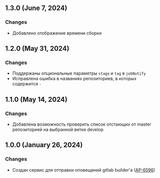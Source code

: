## 1.3.0 (June 7, 2024)

### Changes
- Добавлено отображение времени сборки

## 1.2.0 (May 31, 2024)

### Changes
- Поддержаны опциональные параметры `stage` и `tag` в `jobNotify`
- Исправлена ошибка в названиях репозиториев, в которых содержится `-`

## 1.1.0 (May 14, 2024)

### Changes
- Добавлена возможность проверить список отстающих от master репозиторией на выбранной ветке develop

## 1.0.0 (January 26, 2024)

### Changes
- Создан сервис для отправки оповещений gitlab builder'a ([AP-6596](https://jira.atol.ru/browse/AP-6596))
